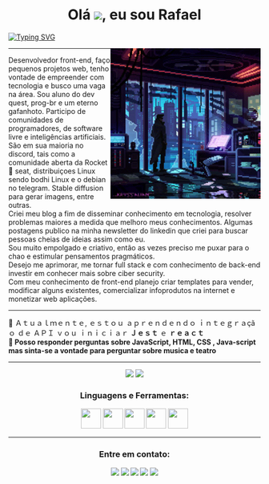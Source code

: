 <h1 align="center">Olá  <img src="https://media3.giphy.com/media/3oKIPtjElfqwMOTbH2/giphy.gif?cid=ecf05e47paay6b31bbe5z0nvmk1ix8xds7p6l59rhhy7x9l6&rid=giphy.gif&ct=g" width="40px"/>, eu sou Rafael </h1>

[![Typing SVG](https://readme-typing-svg.demolab.com?font=Fira+Code&pause=1000&color=fd428d&center=true&vCenter=true&width=1000&lines=Dev+front+end+em+forma%C3%A7%C3%A3o;adoro+um+css+gourmet)](https://git.io/typing-svg)

 
<img  src="https://github.com/rafinha-dev/GIFs/blob/master/GIFs/nse-7015582451411697295-4c3ee696-cb72-4bc4-b75f-49786f1e17a9.gif" width="300px" align="right" >

**********

<p>Desenvolvedor front-end, faço pequenos projetos web, tenho vontade de empreender com tecnologia e busco uma vaga na área. 
Sou aluno do dev quest, prog-br e um eterno gafanhoto. Participo de comunidades de programadores, de software livre e inteligências artificiais. São em sua maioria no discord, tais como a comunidade aberta da Rocket 🚀 seat, distribuiçoes Linux sendo bodhi Linux e o debian no telegram. Stable diffusion para gerar imagens, entre outras.<br>
Criei meu blog a fim de disseminar conhecimento em tecnologia, resolver problemas maiores a medida que melhoro meus conhecimentos. Algumas postagens publico na minha newsletter do linkedin que criei para buscar pessoas cheias de ideias assim como eu. <br>
Sou muito empolgado e criativo, então as vezes preciso me puxar para o chao e estimular pensamentos pragmáticos. <br>
Desejo me aprimorar, me tornar full stack e com conhecimento de back-end investir em conhecer mais sobre ciber security. <br>
Com meu conhecimento de front-end planejo criar templates para vender, modificar alguns existentes, comercializar infoprodutos na internet e monetizar web aplicações.</p>


**********
<div align="left">
🌱 Ａｔｕａｌｍｅｎｔｅ, ｅｓｔｏｕ ａｐｒｅｎｄｅｎｄｏ ｉｎｔｅｇｒａçãｏ ｄｅ ＡＰＩ ｖｏｕ ｉｎｉｃｉａｒ<strong> Ｊｅｓｔ</strong> ｅ <strong> ｒｅａｃｔ<strong><br>
💬 Posso responder perguntas sobre <strong>JavaScript, HTML, CSS , Java-script </strong> <br>mas sinta-se a vontade para perguntar sobre musica e teatro<br>
</div>
<!--  https://psfonttk.com/letras-diferentes-para-nick/-->

***************	

<div align="center">
  <img height="150em" src="https://github-readme-stats.vercel.app/api?username=rafinha-dev&show_icons=true&hide_border=true&count_private=true&theme=dracula"/>
  <img height="150em" src="https://github-readme-stats.vercel.app/api/top-langs/?username=rafinha-dev&langs_count=10&count_private=true&hide_border=true&theme=dracula&layout=compact"/>
<div>	
	
	
<h3 align="center">Linguagens e Ferramentas:</h3>
<p align="center"> <img height="40" width="40" src="https://cdn.simpleicons.org/html5/808080"/> <img height="40" width="40" src="https://cdn.simpleicons.org/javascript/808080"/> <img height="40" width="40" src="https://cdn.simpleicons.org/css3/808080"/> <img height="40" width="40" src="https://cdn.simpleicons.org/jest/808080"/> <img height="40" width="40" src="https://cdn.simpleicons.org/react/808080"/></p></div>
</div>

*******************

<h3 align="center">Entre em contato:</h3>
<p align="center"><img src="https://custom-icon-badges.demolab.com/badge/contactrodrigues21@gmail.com-808080?style=for-the-badge&logo=mention&logoColor=white"> 
<a href="https://www.linkedin.com/in/rafinhadev/" target="blank"><img src="https://custom-icon-badges.demolab.com/badge/-LinkedIn-808080?style=for-the-badge&logo=linkedin&logoColor=white"></a>
<a href="https://www.instagram.com/rafinha_dev/" target="blank"><img src="https://custom-icon-badges.demolab.com/badge/-Instagram-808080?style=for-the-badge&logo=instagram&logoColor=white"></a>
<a href="https://codepen.io/rafinha-dev" target="blank"><img src="https://custom-icon-badges.demolab.com/badge/-CodePen-808080?style=for-the-badge&logo=CodePen&logoColor=white"></a>
<a href="https://dev.to/rafinhadev" target="blank"><img src="https://custom-icon-badges.demolab.com/badge/-Blog_dev.to-808080?style=for-the-badge&logo=dev.to&logoColor=white"></a>
	
</p>
